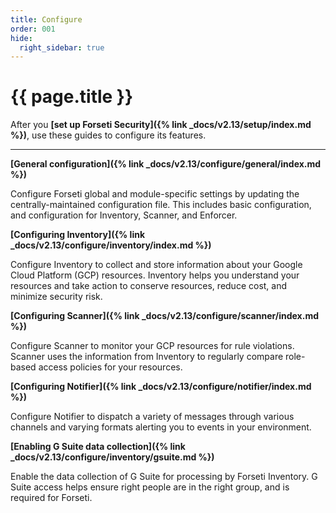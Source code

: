 ```yaml
---
title: Configure
order: 001
hide:
  right_sidebar: true
---
```


# {{ page.title }}

After you **[set up Forseti Security]({% link _docs/v2.13/setup/index.md %})**,
use these guides to configure its features.

---

**[General configuration]({% link _docs/v2.13/configure/general/index.md %})**

Configure Forseti global and module-specific settings by updating the centrally-maintained
configuration file. This includes basic configuration, and configuration for Inventory, Scanner,
and Enforcer.

**[Configuring Inventory]({% link _docs/v2.13/configure/inventory/index.md %})**

Configure Inventory to collect and store information about your Google Cloud Platform (GCP) resources.
Inventory helps you understand your resources and take action to conserve resources, reduce cost, and
minimize security risk.

**[Configuring Scanner]({% link _docs/v2.13/configure/scanner/index.md %})**

Configure Scanner to monitor your GCP resources for rule violations. Scanner uses the information
from Inventory to regularly compare role-based access policies for your resources.

**[Configuring Notifier]({% link _docs/v2.13/configure/notifier/index.md %})**

Configure Notifier to dispatch a variety of messages through various channels and varying formats
alerting you to events in your environment.

**[Enabling G Suite data collection]({% link _docs/v2.13/configure/inventory/gsuite.md %})**

Enable the data collection of G Suite for processing by Forseti Inventory. G Suite access helps
ensure right people are in the right group, and is required for Forseti.
